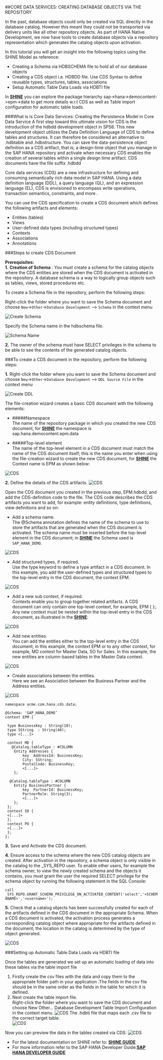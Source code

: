 ##CORE DATA SERVICES: CREATING DATABASE OBJECTS VIA THE REPOSITORY

In the past, database objects could only be created via SQL directly in the database catalog. However this meant they could not be transported via delivery units like all other repository objects. As part of HANA Native Development, we now have tools to create database objects via a repository representation which generates the catalog objects upon activation.

In this tutorial you will get an insight into the following topics using the SHINE Model as reference:

*	Creating a Schema via HDBSCHEMA file to hold all of our database objects
*	Creating a CDS object i.e. HDBDD file. Use CDS Syntax to define reusable types, structures, tables, associations
*	Setup Automatic Table Data Loads via HDBTI file


In <a href="http://help.sap.com/hana/SAP_HANA_Interactive_Education_SHINE_en.pdf" target="_blank">**SHINE**</a> you can explore the package hierarchy sap->hana->democontent->epm->data to get more details w.r.t CDS as well as Table import configuration for automatic table loads.


###What is is Core Data Services: Creating the Persistence Model in Core Data Service
A first step toward this ultimate vision for CDS is the introduction of the hdbdd development object in SPS6. 
This new development object utilizes the Data Definition Language of CDS to define tables and structures. It can therefore be considered an alternative to .hdbtable and .hdbstructure. You can save the data-persistence object definition as a CDS artifact, that is; a design-time object that you manage in the SAP HANA repository and activate when necessary CDS enables the creation of several tables within a single design time artifact. CDS documents have the file suffix .hdbdd

Core data services (CDS) are a new infrastructure for defining and consuming semantically rich data model in SAP HANA. Using a data definition language (DDL), a query language (QL), and an expression language (EL), CDS is envisioned to encompass write operations, transaction semantics, constraints, and more .

You can use the CDS specification to create a CDS document which defines the following artifacts and elements:

*	Entities (tables)
*	Views
*	User-defined data types (including structured types)
*	Contexts
*	Associations
*	Annotations

###Steps to create CDS Document


**Prerequisites:**  
**1.**  **Creation of Schema** :
You must create a schema for the catalog objects where the CDS entities are stored when the CDS document is activated in the repository.
A database schema is a way to logically group objects such as tables, views, stored procedures etc.

To create a Schema file in the repository, perform the following steps:

Right-click the folder where you want to save the Schema document and choose   ``New``->``Other``->``Database Development`` -->  ``Schema``  in the context  menu

![Create Schema](./images/databasedevschema.png  "Create Schema Wizard")

Specify the Schema name in the hdbschema file.

![Schema Name](./images/schema.png  "Give Schema Name")

**2.** The owner of the schema must have SELECT privileges in the schema to be able to see the contents of the generated catalog objects.

###To create a CDS document in the repository, perform the following steps:



**1.** Right-click the folder where you want to save the Schema document and choose   ``New``->``Other``->``Database Development`` --> ``DDL Source File``  in the context  menu

![Create DDL](./images/databasedevcds.png  "Create CDS")

The file-creation wizard creates a basic CDS document with the following elements:


- #####Namespace  
The name of the repository package in which you created the new CDS document, for <a href="http://help.sap.com/hana/SAP_HANA_Interactive_Education_SHINE_en.pdf" target="_blank">**SHINE**</a> the namespace is sap.hana.democontent.epm.data


- #####Top-level element  
The name of the top-level element in a CDS document must match the name of the CDS document itself; this is the name you enter when using the file-creation wizard to create the new CDS document, for <a href="http://help.sap.com/hana/SAP_HANA_Interactive_Education_SHINE_en.pdf" target="_blank">**SHINE**</a> the Context name is EPM as shown below:

![CDS](./images/cdscontxt1.png  "CDS")

**2.** Define the details of the CDS artifacts. 
![CDS](./images/cds1.png  "Define the details of the CDS artifacts")

Open the CDS document you created in the previous step, EPM.hdbdd, and add the CDS-definition code to the file. The CDS code describes the CDS artifacts you want to add, for example: entity definitions, type definitions, view definitions and so on:


- 	Add a schema name.  
The @Schema annotation defines the name of the schema to use to store the artifacts that are generated when the CDS document is activated. The schema name must be inserted before the top-level element in the CDS document; in <a href="http://help.sap.com/hana/SAP_HANA_Interactive_Education_SHINE_en.pdf" target="_blank">**SHINE**</a> the Schema used is `SAP_HANA_DEMO`.

![CDS](./images/cdscontxt.png  "CDS")

- Add structured types, if required.  
Use the type keyword to define a type artifact in a CDS document. In this example, you add the user-defined types and structured types to the top-level entry in the CDS document, the context EPM.

![CDS](./images/cds1.png  "Add structured types")

- Add a new sub context, if required.  
Contexts enable you to group together related artifacts. A CDS document can only contain one top-level context, for example, EPM {  };. Any new context must be nested within the top-level entry in the CDS document, as illustrated in the <a href="http://help.sap.com/hana/SAP_HANA_Interactive_Education_SHINE_en.pdf" target="_blank">**SHINE**</a>:

![CDS](./images/cds2.png  "Add a new sub context")


- Add new entities.  
You can add the entities either to the top-level entry in the CDS document; in this example, the context EPM  or to any other context, for example, MD context for Master Data, SO for Sales. In this example, the new entities are column-based tables in the Master Data context.

![CDS](./images/cds2.png  "Add new entities")

- Create associations between the entities.  
Here we see an Association between the Business Partner and the Address entities.

![CDS](./images/cds3.png  "Create associations between the entities")

	namespace acme.com.hana.cds.data;

	@Schema: 'SAP_HANA_DEMO’
	context EPM {

	 type BusinessKey : String(10);
	 type SString  : String(40);
	 type <[...]>

	 context MD {
	   @Catalog.tableType : #COLUMN 
	    Entity Addresses {
	        key  AddressId: BusinessKey;
	        City: SString;
	        PostalCode: BusinessKey;
	        <[...]>      
	    };

	  @Catalog.tableType : #COLUMN 
	    Entity BusinessPartner {
	        key  PartnerId: BusinessKey;
	        PartnerRole: String(3); 
	        <[...]>  
	    };
	 };
	 context SO {
	 <[...]>
	 };
	 context PO {
	 <[...]>
	 };
	};



**3.** Save and Activate the CDS document.

**4.**	Ensure access to the schema where the new CDS catalog objects are created.
After activation in the repository, a schema object is only visible in the catalog to the _SYS_REPO user. To enable other users, for example the schema owner, to view the newly created schema and the objects it contains, you must grant the user the required SELECT privilege for the schema object by running the following statement in the SQL Console:


```call _SYS_REPO.GRANT_SCHEMA_PRIVILEGE_ON_ACTIVATED_CONTENT('select','<SCHEMANAME>','<username>');```  

**5.**	Check that a catalog objects has been successfully created for each of the artifacts defined in the CDS document in the appropriate Schema.
When a CDS document is activated, the activation process generates a corresponding catalog object where appropriate for the artifacts defined in the document; the location in the catalog is determined by the type of object generated.

![CDS](./images/catalog.png  "Check that a catalog objects")


###Setting up Automatic Table Data Loads via HDBTI file    

Once the tables are generated we set up an automatic loading of data into these tables via the table import file   

1. Firstly create the csv files with the data and copy them to the appropriate folder path in your application .The fields in the csv file should be in the same order as the fields in the table for which it is defined.  
2. Next create the table import file.  
Right-click the folder where you want to save the CDS document and choose   New   Other...   Database Development   Table Import Configuration   in the context menu.
![CDS](./images/databasedevti.png  "table import file")
The .hdbti file that maps each .csv file to the correct target table.  
![CDS](./images/hdbti.png  ".hdbti file that maps each .csv file to the correct target table")

Now you can preview the data in the tables created via CDS:
![CDS](./images/datapreview.png  "preview the data")

- For the latest documentation on SHINE refer to: <a href="http://help.sap.com/hana/SAP_HANA_Interactive_Education_SHINE_en.pdf" target="_blank">**SHINE GUIDE**</a>  
- For more information refer to the SAP HANA Developer Guide:<a href="http://help.sap.com/hana/SAP_HANA_Developer_Guide_en.pdf" target="_blank">**SAP HANA DEVELOPER GUIDE**</a>

